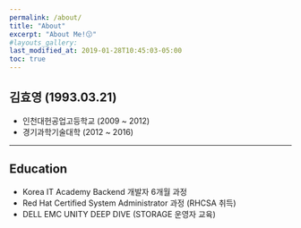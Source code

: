 ```yaml
---
permalink: /about/
title: "About"
excerpt: "About Me!😗"
#layouts_gallery:
last_modified_at: 2019-01-28T10:45:03-05:00
toc: true
---
```



## 김효영 (1993.03.21)
 - 인천대헌공업고등학교 (2009 ~ 2012)
 - 경기과학기술대학 (2012 ~ 2016)
---


## Education
 - Korea IT Academy Backend 개발자 6개월 과정
 - Red Hat Certified System Administrator 과정 (RHCSA 취득)
 - DELL EMC UNITY DEEP DIVE (STORAGE 운영자 교육)


